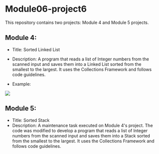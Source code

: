 # Module06-project6

This repository contains two projects: Module 4 and Module 5 projects.

## Module 4:
- Title: Sorted Linked List
- Description: A program that reads a list of Integer numbers from the scanned input and saves them into a Linked List sorted from the smallest to the largest. 
It uses the Collections Framework and follows code guidelines.

- Example:
 <img src="https://media.giphy.com/media/v1.Y2lkPTc5MGI3NjExY2QxODY3NjJkOTc0YTgxMWNlZmY2ZDIwNDM0NDljZjcyZWFlM2Q5OSZlcD12MV9pbnRlcm5hbF9naWZzX2dpZklkJmN0PWc/VAP2UGbpqLkc8Df5zR/giphy.gif" />

## Module 5:
- Title: Sorted Stack
- Description: A maintenance task executed on Module 4's project. The code was modified to develop a program that reads a list of Integer numbers from the scanned input and saves them into a Stack sorted from 
the smallest to the largest. It uses the Collections Framework and follows code guidelines.
